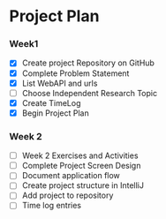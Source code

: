 # Project Plan

### Week1
 - [X] Create project Repository on GitHub
 - [X] Complete Problem Statement
 - [X] List WebAPI and urls
 - [ ] Choose Independent Research Topic
 - [X] Create TimeLog
 - [X] Begin Project Plan
 
### Week 2
 - [ ] Week 2 Exercises and Activities
 - [ ] Complete Project Screen Design
 - [ ] Document application flow
 - [ ] Create project structure in IntelliJ
 - [ ] Add project to repository
 - [ ] Time log entries

